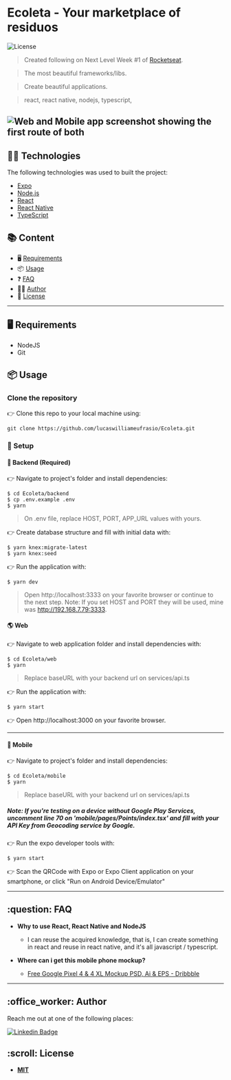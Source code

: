 
# Ecoleta - Your marketplace of residuos

![License](http://img.shields.io/:license-mit-blue.svg?style=flat-square)

> Created following on Next Level Week #1 of [Rocketseat](https://www.rocketseat.com.br).

> The most beautiful frameworks/libs.

> Create beautiful applications.

> react, react native, nodejs, typescript,

![Web and Mobile app screenshot showing the first route of both](https://xo3dpw.ch.files.1drv.com/y4mSLKAV1SlE2AKKidShBl9FPrx3O-JdrAA8VPlVYUbzAcHYdqrTawjEwUfmWBWefvfZ_2-MwE3dAH5lEJUOIfLpatnekuXfOUmkRDup6meP-9pQfFowqnK6kF300jmh4NwhkJr3XBALcVHHPVEWzYXMJCJcbNddTXpL9nGE1H0v_hTtvMCFpM1GyNYgFSqMvw3wzQnoEMLFLUPVfpDhQkRqw/ecoleta-first-repo-picture.jpg?psid=1)
---
## :technologist: Technologies

The following technologies was used to built the project:

- [Expo](https://expo.io/)
- [Node.js](https://nodejs.org/en/)
- [React](https://pt-br.reactjs.org/)
- [React Native](https://reactnative.dev/)
- [TypeScript](https://www.typescriptlang.org/)


## :books: Content

- 🖥 [Requirements](#requirements)
- 📦 [Usage](#usage)
- :question: [FAQ](#faq)
- :office_worker:  [Author](#author)
- :scroll: [License](#license)


---
<h2 id="requirements">🖥 Requirements </h2>

 - NodeJS
 - Git

<h2 id="usage">📦 Usage</h2>

### Clone the repository

👉  Clone this repo to your local machine using:

```shell
git clone https://github.com/lucaswilliameufrasio/Ecoleta.git
```

### 🔨 Setup

#### :brain: Backend (Required)
👉 Navigate to project's folder and install dependencies:

```shell
$ cd Ecoleta/backend
$ cp .env.example .env
$ yarn
```
> On .env file, replace HOST, PORT, APP_URL values with yours.

👉  Create database structure and fill with initial data with:

```shell
$ yarn knex:migrate-latest
$ yarn knex:seed
```

👉  Run the application with:

```shell
$ yarn dev
```

> Open http://localhost:3333 on your favorite browser or continue to the next step.
> Note: If you set HOST and PORT they will be used, mine was http://192.168.7.79:3333.

####  :earth_americas: Web
👉 Navigate to web application folder and install dependencies with:

```shell
$ cd Ecoleta/web
$ yarn
```
> Replace baseURL with your backend url on services/api.ts

👉  Run the application with:

```shell
$ yarn start
```

👉 Open http://localhost:3000 on your favorite browser.

---

#### :iphone: Mobile
👉 Navigate to project's folder and install dependencies:

```shell
$ cd Ecoleta/mobile
$ yarn
```

> Replace baseURL with your backend url on services/api.ts

##### Note: If you're testing on a device without Google Play Services, uncomment line 70 on 'mobile/pages/Points/index.tsx' and fill with your API Key from Geocoding service by Google.

👉 Run the expo developer tools with:

```shell
$ yarn start
```
👉  Scan the QRCode with Expo or Expo Client application on your smartphone, or click "Run on Android Device/Emulator"

---

<h2 id="faq">:question: FAQ</h2>

- **Why to use React, React Native and NodeJS**
    - I can reuse the acquired knowledge, that is, I can create something in react and reuse in react native, and it's all javascript / typescript.

- **Where can i get this mobile phone mockup?**
	- [Free Google Pixel 4 & 4 XL Mockup PSD, Ai & EPS - Dribbble](https://dribbble.com/shots/7861301-Free-Google-Pixel-4-4-XL-Mockup-PSD-Ai-EPS)

---

<h2 id="author">:office_worker: Author</h2>

 Reach me out at one of the following places:
 
[![Linkedin Badge](https://img.shields.io/badge/-Lucas%20William-blue?style=flat-square&logo=Linkedin&logoColor=white&link=https://linkedin.com/in/lucaswilliameufrasio/)](https://linkedin.com/in/lucaswilliameufrasio/)

<h2 id="license">:scroll: License</h2>

- **[MIT](http://opensource.org/licenses/mit-license.php)**
